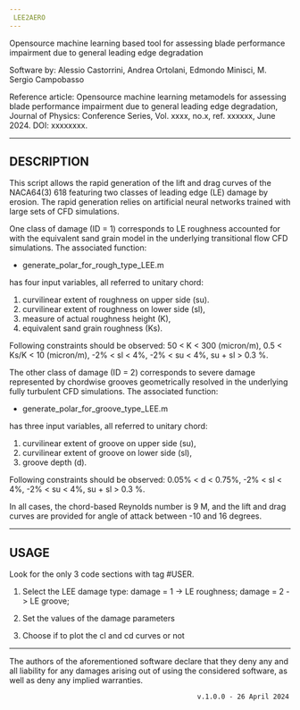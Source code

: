 ```yaml
---
 LEE2AERO
---
```

 
Opensource machine learning based tool for assessing blade performance impairment due to general leading edge degradation                          

Software by: Alessio Castorrini, Andrea Ortolani, Edmondo Minisci, M. Sergio Campobasso 
                                                                                               
Reference article: Opensource machine learning metamodels for assessing blade performance impairment due to general leading edge degradation, Journal of Physics: Conference Series, Vol. xxxx, no.x, ref. xxxxxx, June 2024. DOI: xxxxxxxx.
                                                                         
---
DESCRIPTION
---
 This script allows the rapid generation of the lift and drag curves of 
 the NACA64(3) 618 featuring two classes of leading edge (LE) damage by 
 erosion. The rapid generation relies on artificial neural networks 
 trained with large sets of CFD simulations.

 One class of damage (ID = 1) corresponds to LE roughness accounted for 
 with the equivalent sand grain model in the underlying transitional flow 
 CFD simulations. The associated function:

 - generate_polar_for_rough_type_LEE.m

 has four input variables, all referred to unitary chord: 
 1) curvilinear extent of roughness on upper side (su). 
 2) curvilinear extent of roughness on lower side (sl), 
 3) measure of actual roughness height (K),        
 4) equivalent sand grain roughness (Ks).

 Following constraints should be observed: 
 50 < K < 300 (micron/m), 0.5 < Ks/K < 10 (micron/m), -2% < sl < 4%, 
 -2% < su < 4%, su + sl > 0.3 %.

 The other class of damage (ID = 2) corresponds to severe damage 
 represented by chordwise grooves geometrically resolved in the underlying 
 fully turbulent CFD simulations. 
 The associated function:
 
 - generate_polar_for_groove_type_LEE.m

 has three input variables, all referred to unitary chord: 
 1) curvilinear extent of groove on upper side (su),
 2) curvilinear extent of groove on lower side (sl),
 3) groove depth (d).

 Following constraints should be observed: 
 0.05% < d < 0.75%, -2% < sl < 4%, -2% < su < 4%, su + sl > 0.3 %.

 In all cases, the chord-based Reynolds number is 9 M, and the lift and 
 drag curves are provided for angle of attack between -10 and 16 degrees. 

 ------------------------------- 
 USAGE
 ----------------------------------
 
 Look for the only 3 code sections with tag #USER.
 1) Select the LEE damage type:
 damage = 1 -> LE roughness;
 damage = 2 -> LE groove;

 2) Set the values of the damage parameters

 3) Choose if to plot the cl and cd curves or not
 -----

 The authors of the aforementioned software declare that they deny any and 
 all liability for any damages arising out of using the considered 
 software, as well as deny any implied warranties.

                                                   v.1.0.0 - 26 April 2024 

